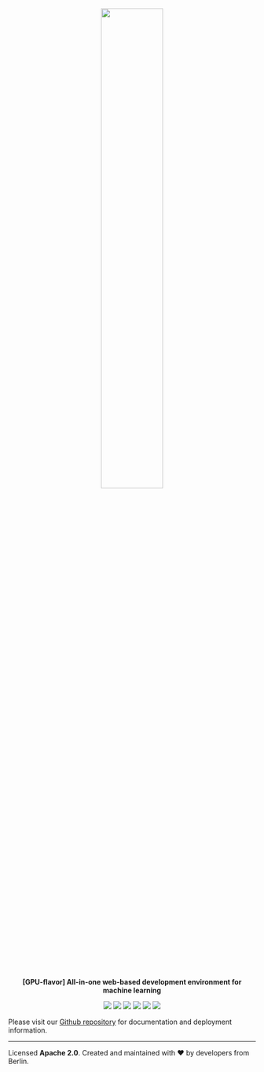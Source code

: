 <h1 align="center">
    <a href="https://github.com/ml-tooling/ml-workspace" title="ML Workspace Home">
    <img width=50% alt="" src="https://github.com/ml-tooling/ml-workspace/raw/master/docs/images/ml-workspace-logo.png"> </a>
    <br>
</h1>

<p align="center">
    <strong>[GPU-flavor] All-in-one web-based development environment for machine learning</strong>
</p>

<p align="center">
<a href="https://hub.docker.com/r/mltooling/ml-workspace-gpu" title="Docker Image Version"><img src="https://images.microbadger.com/badges/version/mltooling/ml-workspace-gpu.svg"></a>
<a href="https://hub.docker.com/r/mltooling/ml-workspace-gpu" title="Docker Image Metadata"><img src="https://images.microbadger.com/badges/image/mltooling/ml-workspace-gpu.svg"></a>
<a href="https://hub.docker.com/r/mltooling/ml-workspace-gpu" title="Docker Pulls"><img src="https://img.shields.io/docker/pulls/mltooling/ml-workspace-gpu.svg"></a>
    <a href="https://github.com/ml-tooling/ml-workspace/blob/master/LICENSE" title="ML Workspace License"><img src="https://img.shields.io/badge/License-Apache%202.0-green.svg"></a>
    <a href="https://gitter.im/ml-tooling/ml-workspace" title="Chat on Gitter"><img src="https://badges.gitter.im/ml-tooling/ml-workspace.svg"></a>
    <a href="https://twitter.com/mltooling" title="ML Tooling on Twitter"><img src="https://img.shields.io/twitter/follow/mltooling.svg?style=social"></a>
</p>

Please visit our [Github repository](https://github.com/ml-tooling/ml-workspace#gpu-flavor) for documentation and deployment information.

---

Licensed **Apache 2.0**. Created and maintained with ❤️ by developers from Berlin.
